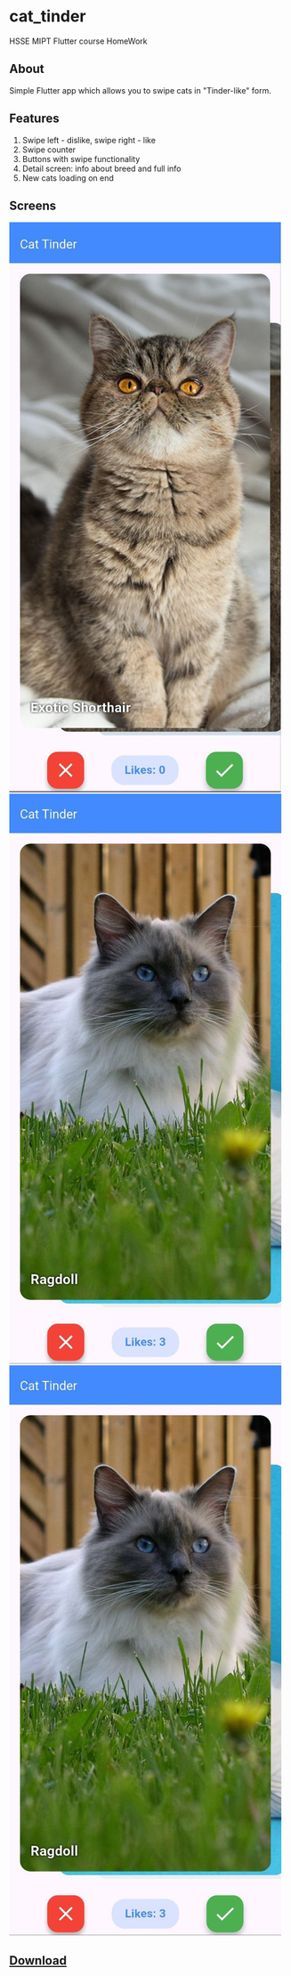 # cat_tinder

HSSE MIPT Flutter course HomeWork

## About

Simple Flutter app which allows you to swipe cats in "Tinder-like" form. 

## Features

1. Swipe left - dislike, swipe right - like
2. Swipe counter
3. Buttons with swipe functionality
4. Detail screen: info about breed and full info
5. New cats loading on end

## Screens

![assets/readme/screens/1.jpg](assets/readme/screens/1.jpg)
![assets/readme/screens/2.jpg](assets/readme/screens/3.jpg)
![assets/readme/screens/3.jpg](assets/readme/screens/3.jpg)

## [Download](https://github.com/h4x4d/flutter-cat-tinder/blob/7a929bd4f870b563736b9981c3235ffae2d1bc88/release/cat-tinder-1.0.0.apk)
